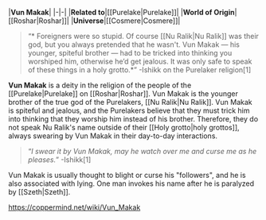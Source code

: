 |**Vun Makak**|
|-|-|
|**Related to**|[[Purelake\|Purelake]]|
|**World of Origin**|[[Roshar\|Roshar]]|
|**Universe**|[[Cosmere\|Cosmere]]|

>“* Foreigners were so stupid. Of course [[Nu Ralik\|Nu Ralik]] was their god, but you always pretended that he wasn't. Vun Makak — his younger, spiteful brother — had to be tricked into thinking you worshiped him, otherwise he’d get jealous. It was only safe to speak of these things in a holy grotto.*”
\-Ishikk on the Purelaker religion[1]


**Vun Makak** is a deity in the religion of the people of the [[Purelake\|Purelake]] on [[Roshar\|Roshar]].
Vun Makak is the younger brother of the true god of the Purelakers, [[Nu Ralik\|Nu Ralik]]. Vun Makak is spiteful and jealous, and the Purelakers believe that they must trick him into thinking that they worship him instead of his brother. Therefore, they do not speak Nu Ralik's name outside of their [[Holy grotto\|holy grottos]], always swearing by Vun Makak in their day-to-day interactions.

>“*I swear it by Vun Makak, may he watch over me and curse me as he pleases.*”
\-Ishikk[1]


Vun Makak is usually thought to blight or curse his "followers", and he is also associated with lying. One man invokes his name after he is paralyzed by [[Szeth\|Szeth]].



https://coppermind.net/wiki/Vun_Makak